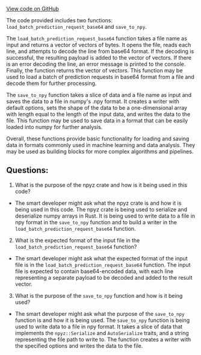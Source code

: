 [View code on GitHub](https://github.com/misbahsy/the-algorithm/navi/dr_transform/src/util.rs)

The code provided includes two functions: `load_batch_prediction_request_base64` and `save_to_npy`. 

The `load_batch_prediction_request_base64` function takes a file name as input and returns a vector of vectors of bytes. It opens the file, reads each line, and attempts to decode the line from base64 format. If the decoding is successful, the resulting payload is added to the vector of vectors. If there is an error decoding the line, an error message is printed to the console. Finally, the function returns the vector of vectors. This function may be used to load a batch of prediction requests in base64 format from a file and decode them for further processing.

The `save_to_npy` function takes a slice of data and a file name as input and saves the data to a file in numpy's .npy format. It creates a writer with default options, sets the shape of the data to be a one-dimensional array with length equal to the length of the input data, and writes the data to the file. This function may be used to save data in a format that can be easily loaded into numpy for further analysis.

Overall, these functions provide basic functionality for loading and saving data in formats commonly used in machine learning and data analysis. They may be used as building blocks for more complex algorithms and pipelines.
## Questions: 
 1. What is the purpose of the npyz crate and how is it being used in this code?
- The smart developer might ask what the npyz crate is and how it is being used in this code. The npyz crate is being used to serialize and deserialize numpy arrays in Rust. It is being used to write data to a file in npy format in the `save_to_npy` function and to build a writer in the `load_batch_prediction_request_base64` function.

2. What is the expected format of the input file in the `load_batch_prediction_request_base64` function?
- The smart developer might ask what the expected format of the input file is in the `load_batch_prediction_request_base64` function. The input file is expected to contain base64-encoded data, with each line representing a separate payload to be decoded and added to the result vector.

3. What is the purpose of the `save_to_npy` function and how is it being used?
- The smart developer might ask what the purpose of the `save_to_npy` function is and how it is being used. The `save_to_npy` function is being used to write data to a file in npy format. It takes a slice of data that implements the `npyz::Serialize` and `AutoSerialize` traits, and a string representing the file path to write to. The function creates a writer with the specified options and writes the data to the file.